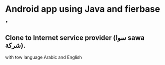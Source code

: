 # Android app using Java and fierbase .

## Clone to Internet service provider (سوا sawa شركة).
with tow language Arabic and English



